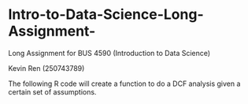 # Intro-to-Data-Science-Long-Assignment-

Long Assignment for BUS 4590 (Introduction to Data Science)

Kevin Ren (250743789)

The following R code will create a function to do a DCF analysis given a certain set of assumptions. 
